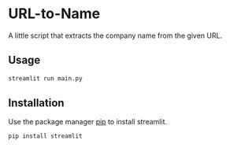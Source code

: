 # URL-to-Name

A little script that extracts the company name from the given URL.
## Usage
```bash
streamlit run main.py
```
## Installation

Use the package manager [pip](https://pip.pypa.io/en/stable/) to install streamlit.
```bash
pip install streamlit
```
